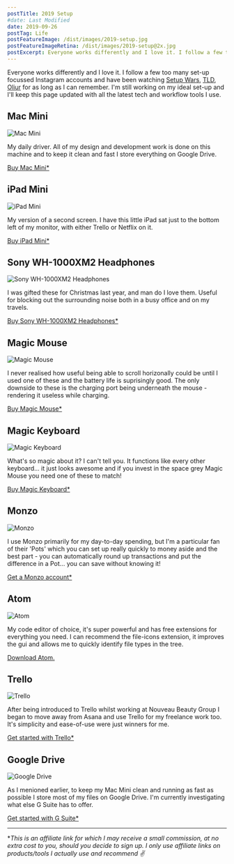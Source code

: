 ```yaml
---
postTitle: 2019 Setup
#date: Last Modified
date: 2019-09-26
postTag: Life
postFeatureImage: /dist/images/2019-setup.jpg
postFeatureImageRetina: /dist/images/2019-setup@2x.jpg
postExcerpt: Everyone works differently and I love it. I follow a few too many set-up focussed Instagram accounts and have been watching Setup Wars, TLD, and Oliur for as long as I can remember. I'm still working on my ideal set-up and I'll keep this page updated with all the latest tech and workflow tools I use.
---
```


Everyone works differently and I love it. I follow a few too many set-up focussed Instagram accounts and have been watching [Setup Wars](https://www.youtube.com/playlist?list=PLTW2MN17j-L12h8Jq5fGGt8VV1ISZT-De), [TLD](https://www.youtube.com/channel/UCDlQwv99CovKafGvxyaiNDA), [Oliur](https://www.youtube.com/channel/UCzJjUHizQfPYywqt1mSEMww) for as long as I can remember. I'm still working on my ideal set-up and I'll keep this page updated with all the latest tech and workflow tools I use.

## Mac Mini

![Mac Mini](/dist/images/mac-mini.jpg)

My daily driver. All of my design and development work is done on this machine and to keep it clean and fast I store everything on Google Drive.

<a href="https://www.amazon.co.uk/gp/product/B07K97BF47/ref=as_li_tl?ie=UTF8&tag=danielcanet01-21&camp=1634&creative=6738&linkCode=as2&creativeASIN=B07K97BF47&linkId=5979bb48c8910e787fb7746a71200a4c" rel="nofollow">Buy Mac Mini*</a>

## iPad Mini

![iPad Mini](/dist/images/ipad-mini.jpg)

My version of a second screen. I have this little iPad sat just to the bottom left of my monitor, with either Trello or Netflix on it.

<a href="https://www.amazon.co.uk/gp/product/B07NHQQ776/ref=as_li_tl?ie=UTF8&tag=danielcanet01-21&camp=1634&creative=6738&linkCode=as2&creativeASIN=B07NHQQ776&linkId=f285b545e78f6f0171bbcb0b982808bd" rel="nofollow">Buy iPad Mini*</a>

## Sony WH-1000XM2 Headphones

![Sony WH-1000XM2 Headphones](/dist/images/sony-mx.jpg)

I was gifted these for Christmas last year, and man do I love them. Useful for blocking out the surrounding noise both in a busy office and on my travels.

<a href="https://www.amazon.co.uk/gp/product/B074ZRG5MN/ref=as_li_tl?ie=UTF8&tag=danielcanet01-21&camp=1634&creative=6738&linkCode=as2&creativeASIN=B074ZRG5MN&linkId=dc9119ce03a10908d0d035d3c0e5e0e5" rel="nofollow">Buy Sony WH-1000XM2 Headphones*</a>

## Magic Mouse

![Magic Mouse](/dist/images/magic-mouse.jpg)

I never realised how useful being able to scroll horizonally could be until I used one of these and the battery life is suprisingly good. The only downside to these is the charging port being underneath the mouse - rendering it useless while charging.

<a href="https://www.amazon.co.uk/gp/product/B07BRLMY93/ref=as_li_qf_asin_il_tl?ie=UTF8&tag=danielcanet01-21&creative=6738&linkCode=as2&creativeASIN=B07BRLMY93&linkId=0ab294658e5a6b43697087a2f5d7f706" rel="nofollow">Buy Magic Mouse*</a>

## Magic Keyboard

![Magic Keyboard](/dist/images/magic-keyboard.jpg)

What's so magic about it? I can't tell you. It functions like every other keyboard... it just looks awesome and if you invest in the space grey Magic Mouse you need one of these to match!

<a href="https://www.amazon.co.uk/gp/product/B07BR9ZBZ4/ref=as_li_qf_asin_il_tl?ie=UTF8&tag=danielcanet01-21&creative=6738&linkCode=as2&creativeASIN=B07BR9ZBZ4&linkId=1587f69b74b7de3ddbc263f5168f1d4d" rel="nofollow">Buy Magic Keyboard*</a>

## Monzo

![Monzo](/dist/images/monzo.jpg)

I use Monzo primarily for my day-to-day spending, but I'm a particular fan of their 'Pots' which you can set up really quickly to money aside and the best part - you can automatically round up transactions and put the difference in a Pot... you can save without knowing it!

<a href="https://join.monzo.com/r/41mwavc" rel="nofollow">Get a Monzo account*</a>

## Atom

![Atom](/dist/images/atom.jpg)

My code editor of choice, it's super powerful and has free extensions for everything you need. I can recommend the file-icons extension, it improves the gui and allows me to quickly identify file types in the tree.

[Download Atom.](https://atom.io/)

## Trello

![Trello](/dist/images/trello.jpg)

After being introduced to Trello whilst working at Nouveau Beauty Group I began to move away from Asana and use Trello for my freelance work too. It's simplicity and ease-of-use were just winners for me.

<a href="https://trello.com/danielcanetti/recommend" rel="nofollow">Get started with Trello*</a>

## Google Drive

![Google Drive](/dist/images/drive.jpg)

As I menioned earlier, to keep my Mac Mini clean and running as fast as possible I store most of my files on Google Drive. I'm currently investigating what else G Suite has to offer.

<a href="https://refergsuite.app.goo.gl/Vfa4" rel="nofollow">Get started with G Suite*</a>

---

**This is an affiliate link for which I may receive a small commission, at no extra cost to you, should you decide to sign up. I only use affiliate links on products/tools I actually use and recommend ✌️*